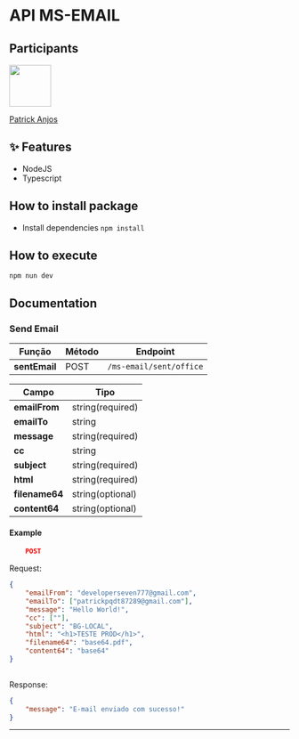 # API MS-EMAIL

## Participants

[<img src="https://avatars.githubusercontent.com/u/69186374?v=4" width="75px;"/>](https://github.com/setxpro)

[Patrick Anjos](https://github.com/setxpro)


## ✨ Features
- NodeJS
- Typescript

## How to install package
- Install dependencies 
`npm install`

## How to execute
`npm nun dev`

## Documentation

### Send Email

| Função        | Método | Endpoint       |           
| --------------| ------ | -------------- |
| **sentEmail**     | POST   | `/ms-email/sent/office`    |

| Campo               | Tipo                         |
| --------------------| ---------------------------- |
| **emailFrom**     | string(required)          |
| **emailTo**     | string[](required)          |
| **message**     | string(required)          |
| **cc**     | string[](required)          |
| **subject**     | string(required)          |
| **html**     | string(required)          |
| **filename64**     | string(optional)          |
| **content64**     | string(optional)          |

#### Example

```json
    POST
```

Request:
```json
{ 
	"emailFrom": "developerseven777@gmail.com", 
	"emailTo": ["patrickpqdt87289@gmail.com"], 
	"message": "Hello World!", 
	"cc": [""], 
	"subject": "BG-LOCAL", 
	"html": "<h1>TESTE PROD</h1>",
    "filename64": "base64.pdf",
    "content64": "base64"
}
  
```
Response:
```json
{ 
    "message": "E-mail enviado com sucesso!"
}
```
---